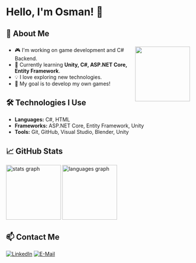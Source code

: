 # Hello, I'm Osman! 👋

## 🚀 About Me                                                                                                          
###
<img align="right" height="150" src="https://media3.giphy.com/media/v1.Y2lkPTc5MGI3NjExNTFibTVndHAyajZtYXRsbXI0NGRvMTg4a3VseGF5eDV5ZGUzY3dxZSZlcD12MV9pbnRlcm5hbF9naWZfYnlfaWQmY3Q9Zw/g0OT8JBFRc8SY/giphy.gif"  />

###

- 🎮 I'm working on game development and C# Backend.
- 🌱 Currently learning **Unity, C#, ASP.NET Core, Entity Framework**.                                            
- 💡 I love exploring new technologies.
- 🎯 My goal is to develop my own games!

## 🛠️ Technologies I Use
- **Languages:** C#, HTML
- **Frameworks:** ASP.NET Core, Entity Framework, Unity  
- **Tools:** Git, GitHub, Visual Studio, Blender, Unity  

## 📈 GitHub Stats
<div align="left">
  <img src="https://github-readme-stats.vercel.app/api?username=OsmanOzyasar&hide_title=false&hide_rank=false&show_icons=true&include_all_commits=true&count_private=true&disable_animations=false&theme=gotham&locale=en&hide_border=false" height="150" alt="stats graph"  />
  <img src="https://github-readme-stats.vercel.app/api/top-langs?username=OsmanOzyasar&locale=en&hide_title=false&layout=compact&card_width=320&langs_count=5&theme=gotham&hide_border=false" height="150" alt="languages graph"  />
</div>


## 📫 Contact Me
[![LinkedIn](https://img.shields.io/badge/LinkedIn-1A1A1A?style=for-the-badge&logo=linkedin&logoColor=white)](https://www.linkedin.com/in/osman-özyaşar-332b0b24b)
[![E-Mail](https://img.shields.io/badge/E--Mail-1A1A1A?style=for-the-badge&logo=gmail&logoColor=white)](osman.ozyasar27@gmail.com)
